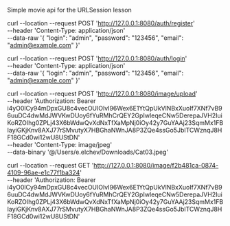 Simple movie api for the URLSession lesson

curl --location --request POST 'http://127.0.0.1:8080/auth/register' \
--header 'Content-Type: application/json' \
--data-raw '{
    "login": "admin",
    "password": "123456",
    "email": "admin@example.com"
}'

curl --location --request POST 'http://127.0.0.1:8080/auth/login' \
--header 'Content-Type: application/json' \
--data-raw '{
    "login": "admin",
    "password": "123456",
    "email": "admin@example.com"
}'

curl --location --request POST 'http://127.0.0.1:8080/image/upload' \
--header 'Authorization: Bearer i4yO0lCy94mDpxGU8c4vecOUIOlvI96Wex6E1YtQpUkVlNBxXuoIf7XNf7vB96uuDC4dwMdJWVKwDUoy6fYuRMhCrQEY2GpIwIeqeCNw5DerepaJVH2IuiKoRZOIhg0ZPLj43X6bWdwQvXdNxTfXaMpNj0iOy42y7GuYAAj23SqmMx1FBIayiGKjKnv8AXJ77rSMvutyX7HBGhaNWnJA8P3ZQe4ssGo5JbITCWznqJ8HF18GCd0wi12wU8UStDN' \
--header 'Content-Type: image/jpeg' \
--data-binary '@/Users/e.elchev/Downloads/Cat03.jpeg'

curl --location --request GET 'http://127.0.0.1:8080/image/f2b481ca-0874-4109-96ae-e1c77f1ba324' \
--header 'Authorization: Bearer i4yO0lCy94mDpxGU8c4vecOUIOlvI96Wex6E1YtQpUkVlNBxXuoIf7XNf7vB96uuDC4dwMdJWVKwDUoy6fYuRMhCrQEY2GpIwIeqeCNw5DerepaJVH2IuiKoRZOIhg0ZPLj43X6bWdwQvXdNxTfXaMpNj0iOy42y7GuYAAj23SqmMx1FBIayiGKjKnv8AXJ77rSMvutyX7HBGhaNWnJA8P3ZQe4ssGo5JbITCWznqJ8HF18GCd0wi12wU8UStDN'